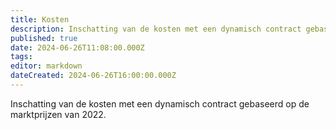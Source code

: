 ```yaml
---
title: Kosten
description: Inschatting van de kosten met een dynamisch contract gebaseerd op de marktprijzen van 2022
published: true
date: 2024-06-26T11:08:00.000Z
tags: 
editor: markdown
dateCreated: 2024-06-26T16:00:00.000Z
---
```


Inschatting van de kosten met een dynamisch contract gebaseerd op de marktprijzen van 2022.
